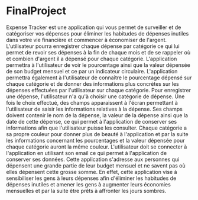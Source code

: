 # FinalProject
Expense Tracker est une application qui vous permet de surveiller et de catégoriser vos dépenses pour éliminer les habitudes de dépenses inutiles dans votre vie financière et commencer à économiser de l'argent.
L'utilisateur pourra enregistrer chaque dépense par catégorie ce qui lui permet de revoir ses dépenses à la fin de chaque mois et de se rappeler où et combien d'argent il a dépensé pour chaque catégorie.
L'application permettra à l'utilisateur de voir le pourcentage ainsi que la valeur dépensée de son budget mensuel et ce par un indicateur circulaire. L'application permettra également à l'utilisateur de connaître le pourcentage dépensé sur chaque catégorie et de donner des informations plus concrètes sur les dépenses effectuées par l'utilisateur sur chaque catégorie.
Pour enregistrer une dépense, l'utilisateur n'a qu'à choisir une catégorie de dépense. Une fois le choix effectué, des champs apparaissent à l'écran permettant à l'utilisateur de saisir les informations relatives à la dépense. Ses champs doivent contenir le nom de la dépense, la valeur de la dépense ainsi que la date de cette dépense, ce qui permet à l'application de conserver ses informations afin que l'utilisateur puisse les consulter.
Chaque catégorie a sa propre couleur pour donner plus de beauté à l'application et par la suite les informations concernant les pourcentages et la valeur dépensée pour chaque catégorie auront la même couleur.
L'utilisateur doit se connecter à l'application en utilisant son email ce qui permet à l'application de conserver ses données.
Cette application s'adresse aux personnes qui dépensent une grande partie de leur budget mensuel et ne savent pas où elles dépensent cette grosse somme.
En effet, cette application vise à sensibiliser les gens à leurs dépenses afin d'éliminer les habitudes de dépenses inutiles et amener les gens à augmenter leurs économies mensuelles et par la suite être prêts à affronter les jours sombres.
